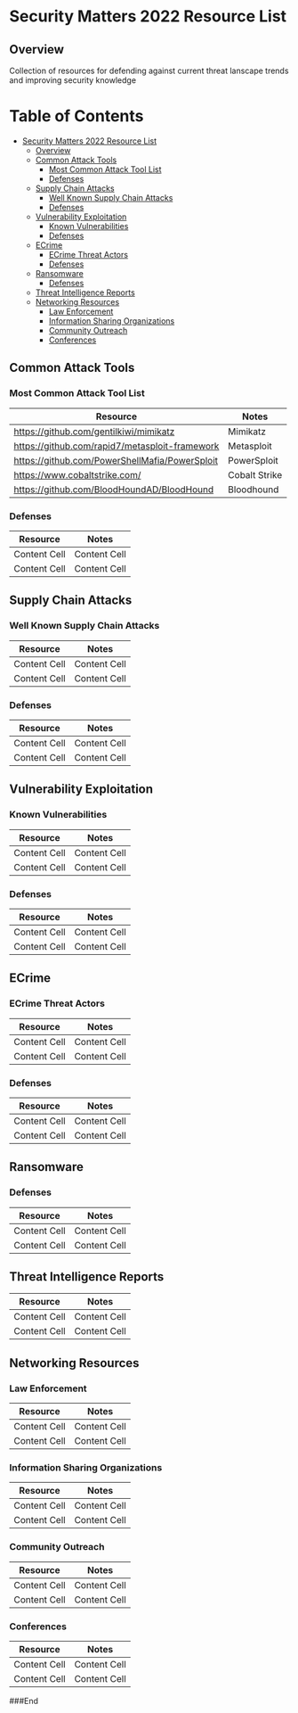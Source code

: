 # Security Matters 2022 Resource List

## Overview

Collection of resources for defending against current threat lanscape trends and improving security knowledge

Table of Contents
=================

* [Security Matters 2022 Resource List](#security-matters-2022-resource-list)
   * [Overview](#overview)
   * [Common Attack Tools](#common-attack-tools)
      * [Most Common Attack Tool List](#most-common-attack-tool-list)
      * [Defenses](#defenses)
   * [Supply Chain Attacks](#supply-chain-attacks)
      * [Well Known Supply Chain Attacks](#well-known-supply-chain-attacks)
      * [Defenses](#defenses-1)
   * [Vulnerability Exploitation](#vulnerability-exploitation)
      * [Known Vulnerabilities](#known-vulnerabilities)
      * [Defenses](#defenses-2)
   * [ECrime](#ecrime)
      * [ECrime Threat Actors](#ecrime-threat-actors)
      * [Defenses](#defenses-3)
   * [Ransomware](#ransomware)
      * [Defenses](#defenses-4)
   * [Threat Intelligence Reports](#threat-intelligence-reports)
   * [Networking Resources](#networking-resources)
      * [Law Enforcement](#law-enforcement)
      * [Information Sharing Organizations](#information-sharing-organizations)
      * [Community Outreach](#community-outreach)
      * [Conferences](#conferences)


## Common Attack Tools

### Most Common Attack Tool List

| Resource | Notes |
| ------------- | ------------- |
| https://github.com/gentilkiwi/mimikatz  | Mimikatz  |
| https://github.com/rapid7/metasploit-framework  | Metasploit  |
| https://github.com/PowerShellMafia/PowerSploit | PowerSploit |
| https://www.cobaltstrike.com/ | Cobalt Strike |
| https://github.com/BloodHoundAD/BloodHound | Bloodhound |

### Defenses 

| Resource | Notes |
| ------------- | ------------- |
| Content Cell  | Content Cell  |
| Content Cell  | Content Cell  |

## Supply Chain Attacks

### Well Known Supply Chain Attacks

| Resource | Notes |
| ------------- | ------------- |
| Content Cell  | Content Cell  |
| Content Cell  | Content Cell  |

### Defenses 

| Resource | Notes |
| ------------- | ------------- |
| Content Cell  | Content Cell  |
| Content Cell  | Content Cell  |

## Vulnerability Exploitation

### Known Vulnerabilities

| Resource | Notes |
| ------------- | ------------- |
| Content Cell  | Content Cell  |
| Content Cell  | Content Cell  |

### Defenses 

| Resource | Notes |
| ------------- | ------------- |
| Content Cell  | Content Cell  |
| Content Cell  | Content Cell  |

## ECrime

### ECrime Threat Actors

| Resource | Notes |
| ------------- | ------------- |
| Content Cell  | Content Cell  |
| Content Cell  | Content Cell  |

### Defenses 

| Resource | Notes |
| ------------- | ------------- |
| Content Cell  | Content Cell  |
| Content Cell  | Content Cell  |

## Ransomware

### Defenses 

| Resource | Notes |
| ------------- | ------------- |
| Content Cell  | Content Cell  |
| Content Cell  | Content Cell  |

## Threat Intelligence Reports

| Resource | Notes |
| ------------- | ------------- |
| Content Cell  | Content Cell  |
| Content Cell  | Content Cell  |

## Networking Resources

### Law Enforcement

| Resource | Notes |
| ------------- | ------------- |
| Content Cell  | Content Cell  |
| Content Cell  | Content Cell  |

### Information Sharing Organizations

| Resource | Notes |
| ------------- | ------------- |
| Content Cell  | Content Cell  |
| Content Cell  | Content Cell  |

### Community Outreach

| Resource | Notes |
| ------------- | ------------- |
| Content Cell  | Content Cell  |
| Content Cell  | Content Cell  |

### Conferences 

| Resource | Notes |
| ------------- | ------------- |
| Content Cell  | Content Cell  |
| Content Cell  | Content Cell  |


###End
